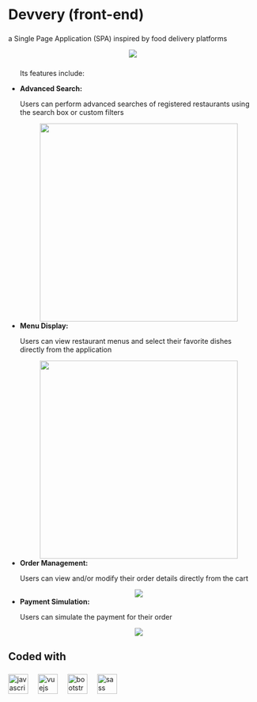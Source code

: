 <h1 align="left">Devvery (front-end)</h1>

###

<p align="left">a Single Page Application (SPA) inspired by food delivery platforms</p>

<div align="center">
      <img src="https://github.com/valerioperria/Devvery-front-end/assets/130559590/28264a5a-0cf6-4c20-b005-6db9fc7a7f58"  />
</div>

###

<ul>
  
  <p>Its features include:</p>
  
  <li>
    <strong>Advanced Search:</strong>
    <p>Users can perform advanced searches of registered restaurants using the search box or custom filters</p>
    <div align="center">
      <img height="400" src="https://github.com/valerioperria/Devvery-front-end/assets/130559590/c8fbab20-af53-420b-975b-13e21583f0e2"  />
    </div>
  </li>

  <li>
    <strong>Menu Display:</strong>
    <p>Users can view restaurant menus and select their favorite dishes directly from the application</p>
    <div align="center">
      <img height="400" src="https://github.com/valerioperria/Devvery-front-end/assets/130559590/02083fbe-d985-4c39-82b4-65c79eb9502f"  />
    </div>
  </li>

  <li>
    <strong>Order Management:</strong>
    <p>Users can view and/or modify their order details directly from the cart</p>
    <div align="center">
      <img src="https://github.com/valerioperria/Devvery-front-end/assets/130559590/dcf5bf06-ee04-4571-b566-425fe5696401"  />
    </div>
  </li>

  <li>
    <strong>Payment Simulation:</strong>
    <p>Users can simulate the payment for their order</p>
    <div align="center">
      <img src="https://github.com/valerioperria/Devvery-front-end/assets/130559590/9caacdf5-5b62-4cf2-9619-e6fab7a5424d"  />
    </div>
  </li>
  
</ul>

###

<h2 align="left">Coded with</h2>

###

<div align="left">
  <img src="https://cdn.jsdelivr.net/gh/devicons/devicon/icons/javascript/javascript-original.svg" height="40" alt="javascript logo"  />
  <img width="12" />
  <img src="https://cdn.jsdelivr.net/gh/devicons/devicon/icons/vuejs/vuejs-original.svg" height="40" alt="vuejs logo"  />
  <img width="12" />
  <img src="https://cdn.jsdelivr.net/gh/devicons/devicon/icons/bootstrap/bootstrap-original.svg" height="40" alt="bootstrap logo"  />
  <img width="12" />
  <img src="https://cdn.jsdelivr.net/gh/devicons/devicon/icons/sass/sass-original.svg" height="40" alt="sass logo"  />
</div>

###




